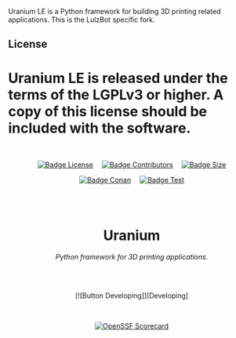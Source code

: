 
Uranium LE is a Python framework for building 3D printing related applications. This is the LulzBot specific fork.

License
------------
Uranium LE is released under the terms of the LGPLv3 or higher. A copy of this license should be included with the software.
=======

<br>

<div align = center>

[![Badge License]][License]   
[![Badge Contributors]][Contributors]   
[![Badge Size]][#]

[![Badge Conan]][Conan]   
[![Badge Test]][Test]

<br>
<br>

# Uranium

*Python framework for 3D printing applications.*

<br>
<br>

[![Button Developing]][Developing]

<br>

[![OpenSSF Scorecard](https://api.securityscorecards.dev/projects/github.com/lulzbot3d/UraniumLE/badge)](https://api.securityscorecards.dev/projects/github.com/lulzbot3d/UraniumLE)

<br>

<!----------------------------------------------------------------------------->

[Contributors]: https://github.com/lulzbot3d/UraniumLE/graphs/contributors
[Plugins]: https://github.com/lulzbot3d/UraniumLE/wiki/Plugins
[Conan]: https://github.com/lulzbot3d/UraniumLE/actions/workflows/conan-package.yml
[Test]: https://github.com/lulzbot3d/UraniumLE/actions/workflows/unit-test.yml

[License]: LICENSE
[#]: #


<!---------------------------------[ Badges ]---------------------------------->

[Badge Contributors]: https://img.shields.io/github/contributors/lulzbot3d/UraniumLE?style=for-the-badge&logoColor=white&labelColor=db5e8a&color=ab4a6c&logo=GitHub
[Badge License]: https://img.shields.io/badge/License-LGPL3-336887.svg?style=for-the-badge&labelColor=458cb5&logoColor=white&logo=GNU
[Badge Conan]: https://img.shields.io/github/workflow/status/lulzbot3d/UraniumLE/conan-package?style=for-the-badge&logoColor=white&labelColor=6185aa&color=4c6987&logo=Conan&label=Conan%20Package
[Badge Test]: https://img.shields.io/github/workflow/status/lulzbot3d/UraniumLE/unit-test?style=for-the-badge&logoColor=white&labelColor=715a97&color=584674&logo=Codacy&label=Unit%20Test
[Badge Size]: https://img.shields.io/github/repo-size/lulzbot3d/UraniumLE?style=for-the-badge&logoColor=white&labelColor=629944&color=446a30&logo=GoogleAnalytics

